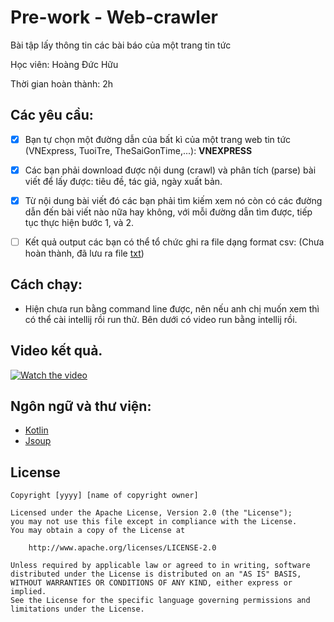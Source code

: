 # Pre-work - Web-crawler

Bài tập lấy thông tin các bài báo của một trang tin tức

Học viên: Hoàng Đức Hữu

Thời gian hoàn thành: 2h

## Các yêu cầu:
* [x]  Bạn tự chọn một đường dẫn của bất kì của một trang web tin tức (VNExpress, TuoiTre, TheSaiGonTime,...): **VNEXPRESS**
    
* [x] Các bạn phải download được nội dung (crawl) và phân tích (parse) bài viết để lấy được: tiêu đề, tác giả, ngày xuất bản.
    
* [x] Từ nội dung bài viết đó các bạn phải tìm kiếm xem nó còn có các đường dẫn đến bài viết nào nữa hay không, với mỗi đường dẫn tìm được, tiếp tục thực hiện bước 1, và 2.
* [ ] Kết quả output các bạn có thể tổ chức ghi ra file dạng format csv: (Chưa hoàn thành, đã lưu ra file [txt](https://github.com/krongnang/nordicoder-prework-project/blob/master/loging.txt))

## Cách chạy:
- Hiện chưa run bằng command line được, nên nếu anh chị muốn xem thì có thể cài intellij rồi run thử. Bên dưới có video  run bằng intellij rồi.

## Video kết quả.

[![Watch the video](https://i.imgur.com/vKb2F1B.png)](https://vimeo.com/421822538p)


## Ngôn ngữ và thư viện:
- [Kotlin](https://kotlinlang.org/)
- [Jsoup](https://jsoup.org/)


## License

    Copyright [yyyy] [name of copyright owner]

    Licensed under the Apache License, Version 2.0 (the "License");
    you may not use this file except in compliance with the License.
    You may obtain a copy of the License at

        http://www.apache.org/licenses/LICENSE-2.0

    Unless required by applicable law or agreed to in writing, software
    distributed under the License is distributed on an "AS IS" BASIS,
    WITHOUT WARRANTIES OR CONDITIONS OF ANY KIND, either express or implied.
    See the License for the specific language governing permissions and
    limitations under the License.
